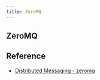 ```yaml
---
title: ZeroMQ
---
```


## ZeroMQ


## Reference
* [Distributed Messaging \- zeromq](http://zeromq.org/)
